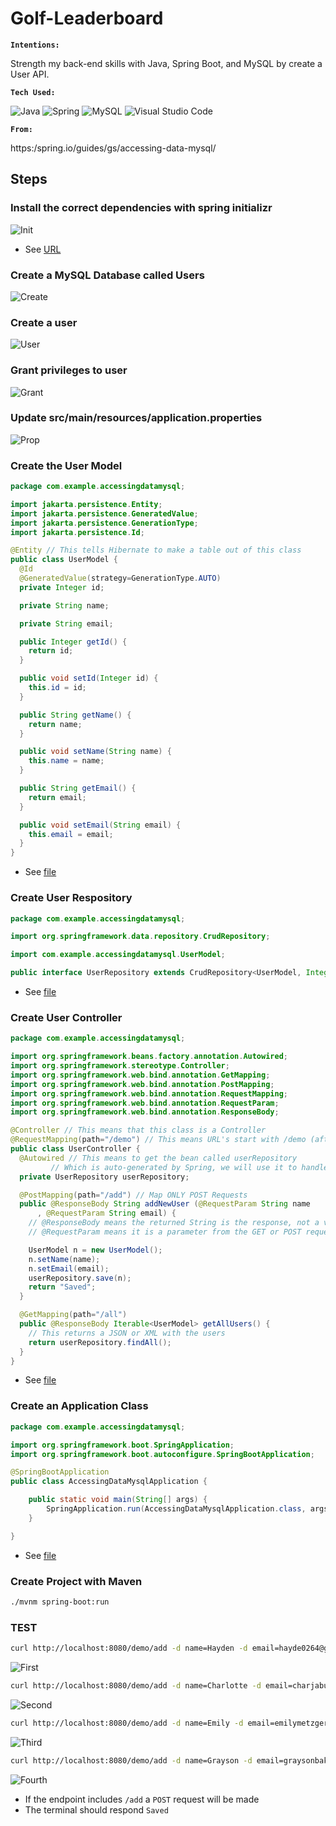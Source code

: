 # Golf-Leaderboard

<b> <code>Intentions:</code> </b>

Strength my back-end skills with Java, Spring Boot, and MySQL by create a User API.

<b> <code>Tech Used:</code> </b>

![Java](https://img.shields.io/badge/java-%23ED8B00.svg?style=for-the-badge&logo=openjdk&logoColor=white)
![Spring](https://img.shields.io/badge/spring-%236DB33F.svg?style=for-the-badge&logo=spring&logoColor=white)
![MySQL](https://img.shields.io/badge/mysql-%2300f.svg?style=for-the-badge&logo=mysql&logoColor=white)
![Visual Studio Code](https://img.shields.io/badge/Visual%20Studio%20Code-0078d7.svg?style=for-the-badge&logo=visual-studio-code&logoColor=white)


<b> <code>From:</code> </b>

<link>https:/spring.io/guides/gs/accessing-data-mysql/</link>


## Steps
### Install the correct dependencies with spring initializr

![Init](https://github.com/hayde0264/MySQL-API/blob/main/assets/init.png)
- See [URL](https://start.spring.io)

### Create a MySQL Database called Users
![Create](https://github.com/hayde0264/MySQL-API/blob/main/assets/create.png)



### Create a user
![User](https://github.com/hayde0264/MySQL-API/blob/main/assets/allow.png)


### Grant privileges to user
![Grant](https://github.com/hayde0264/MySQL-API/blob/main/assets/grant.png)



### Update src/main/resources/application.properties
![Prop](https://github.com/hayde0264/MySQL-API/blob/main/assets/properties.png)



### Create the User Model
```java
package com.example.accessingdatamysql;

import jakarta.persistence.Entity;
import jakarta.persistence.GeneratedValue;
import jakarta.persistence.GenerationType;
import jakarta.persistence.Id;

@Entity // This tells Hibernate to make a table out of this class
public class UserModel {
  @Id
  @GeneratedValue(strategy=GenerationType.AUTO)
  private Integer id;

  private String name;

  private String email;

  public Integer getId() {
    return id;
  }

  public void setId(Integer id) {
    this.id = id;
  }

  public String getName() {
    return name;
  }

  public void setName(String name) {
    this.name = name;
  }

  public String getEmail() {
    return email;
  }

  public void setEmail(String email) {
    this.email = email;
  }
}
```
- See [file]()

### Create User Respository
```java
package com.example.accessingdatamysql;

import org.springframework.data.repository.CrudRepository;

import com.example.accessingdatamysql.UserModel;

public interface UserRepository extends CrudRepository<UserModel, Integer> {}
```
- See [file]()


### Create User Controller
```java
package com.example.accessingdatamysql;

import org.springframework.beans.factory.annotation.Autowired;
import org.springframework.stereotype.Controller;
import org.springframework.web.bind.annotation.GetMapping;
import org.springframework.web.bind.annotation.PostMapping;
import org.springframework.web.bind.annotation.RequestMapping;
import org.springframework.web.bind.annotation.RequestParam;
import org.springframework.web.bind.annotation.ResponseBody;

@Controller // This means that this class is a Controller
@RequestMapping(path="/demo") // This means URL's start with /demo (after Application path)
public class UserController {
  @Autowired // This means to get the bean called userRepository
         // Which is auto-generated by Spring, we will use it to handle the data
  private UserRepository userRepository;

  @PostMapping(path="/add") // Map ONLY POST Requests
  public @ResponseBody String addNewUser (@RequestParam String name
      , @RequestParam String email) {
    // @ResponseBody means the returned String is the response, not a view name
    // @RequestParam means it is a parameter from the GET or POST request

    UserModel n = new UserModel();
    n.setName(name);
    n.setEmail(email);
    userRepository.save(n);
    return "Saved";
  }

  @GetMapping(path="/all")
  public @ResponseBody Iterable<UserModel> getAllUsers() {
    // This returns a JSON or XML with the users
    return userRepository.findAll();
  }
}
```
- See [file]()

### Create an Application Class
```java
package com.example.accessingdatamysql;

import org.springframework.boot.SpringApplication;
import org.springframework.boot.autoconfigure.SpringBootApplication;

@SpringBootApplication
public class AccessingDataMysqlApplication {

	public static void main(String[] args) {
		SpringApplication.run(AccessingDataMysqlApplication.class, args);
	}

}
```
- See [file]()


### Create Project with Maven
```sh
./mvnm spring-boot:run
```

### TEST
```sh
curl http://localhost:8080/demo/add -d name=Hayden -d email=hayde0264@gmail.com
```

![First](https://github.com/hayde0264/MySQL-API/blob/main/assets/first.png)

```sh
curl http://localhost:8080/demo/add -d name=Charlotte -d email=charjabug@yahoo.com
```

![Second](https://github.com/hayde0264/MySQL-API/blob/main/assets/second.png)

```sh
curl http://localhost:8080/demo/add -d name=Emily -d email=emilymetzger@gmail.com
```

![Third](https://github.com/hayde0264/MySQL-API/blob/main/assets/third.png)

```sh
curl http://localhost:8080/demo/add -d name=Grayson -d email=graysonbaker@hotmail.com
```

![Fourth](https://github.com/hayde0264/MySQL-API/blob/main/assets/fourth.png)
- If the endpoint includes <code>/add</code> a <code>POST</code> request will be made
- The terminal should respond <code>Saved</code>

